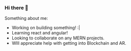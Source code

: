 ### Hi there 👋

Something about me:

- Working on building something! :|
- Learning react and angular!
- Looking to collaborate on any MERN projects.
- WIll appreciate help with getting into Blockchain and AR.

